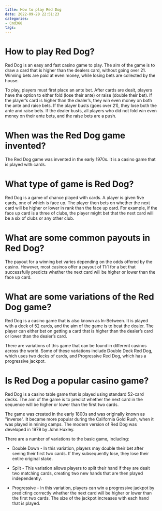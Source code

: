 ```yaml
---
title: How to play Red Dog
date: 2022-09-28 22:51:23
categories:
- Cmd368
tags:
---
```



#  How to play Red Dog?

Red Dog is an easy and fast casino game to play. The aim of the game is to draw a card that is higher than the dealers card, without going over 21. Winning bets are paid at even money, while losing bets are collected by the house.

To play, players must first place an ante bet. After cards are dealt, players have the option to either fold (lose their ante) or raise (double their bet). If the player’s card is higher than the dealer’s, they win even money on both the ante and raise bets. If the player busts (goes over 21), they lose both the ante and raise bets. If the dealer busts, all players who did not fold win even money on their ante bets, and the raise bets are a push.

#  When was the Red Dog game invented?

The Red Dog game was invented in the early 1970s. It is a casino game that is played with cards.

#  What type of game is Red Dog?

Red Dog is a game of chance played with cards. A player is given five cards, one of which is face up. The player then bets on whether the next card will be higher or lower in rank than the face up card. For example, if the face up card is a three of clubs, the player might bet that the next card will be a six of clubs or any other club.

# What are some common payouts in Red Dog?

The payout for a winning bet varies depending on the odds offered by the casino. However, most casinos offer a payout of 11:1 for a bet that successfully predicts whether the next card will be higher or lower than the face up card.

#  What are some variations of the Red Dog game?

Red Dog is a casino game that is also known as In-Between. It is played with a deck of 52 cards, and the aim of the game is to beat the dealer. The player can either bet on getting a card that is higher than the dealer’s card or lower than the dealer’s card.

There are variations of this game that can be found in different casinos across the world. Some of these variations include Double Deck Red Dog, which uses two decks of cards, and Progressive Red Dog, which has a progressive jackpot.

#  Is Red Dog a popular casino game?

Red Dog is a casino table game that is played using standard 52-card decks. The aim of the game is to predict whether the next card in the sequence will be higher or lower than the first two cards.

The game was created in the early 1800s and was originally known as "inverse". It became more popular during the California Gold Rush, when it was played in mining camps. The modern version of Red Dog was developed in 1979 by John Huxley.

There are a number of variations to the basic game, including:

- Double Down - In this variation, players may double their bet after seeing their first two cards. If they subsequently lose, they lose their entire original stake.

- Split - This variation allows players to split their hand if they are dealt two matching cards, creating two new hands that are then played independently.

- Progressive - In this variation, players can win a progressive jackpot by predicting correctly whether the next card will be higher or lower than the first two cards. The size of the jackpot increases with each hand that is played.